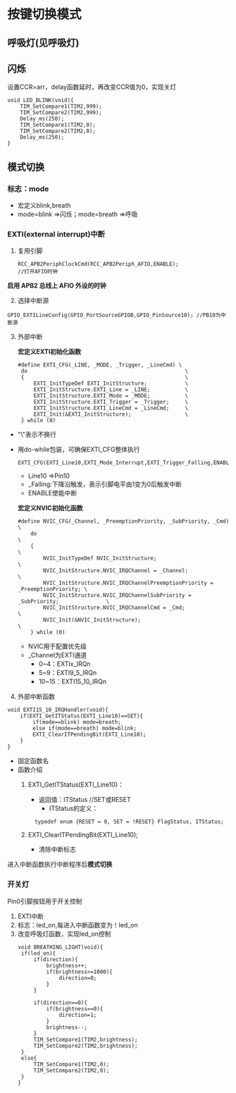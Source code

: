 # 按键切换模式
## 呼吸灯(见呼吸灯)
## 闪烁
设置CCR=arr，delay函数延时，再改变CCR值为0，实现关灯
```
void LED_BLINK(void){
	TIM_SetCompare1(TIM2,999);
	TIM_SetCompare2(TIM2,999);
	Delay_ms(250);
	TIM_SetCompare1(TIM2,0);
	TIM_SetCompare2(TIM2,0);
	Delay_ms(250);
}
```
## 模式切换
### 标志：mode
+ 宏定义blink,breath
+ mode=blink =>闪烁；mode=breath =>呼吸
### EXTI(external interrupt)中断
1. 复用引脚
   ```
   RCC_APB2PeriphClockCmd(RCC_APB2Periph_AFIO,ENABLE);
   //打开AFIO时钟
**启用 APB2 总线上 AFIO 外设的时钟**

2. 选择中断源
  ```
  GPIO_EXTILineConfig(GPIO_PortSourceGPIOB,GPIO_PinSource10); //PB10为中断源
  ```
3. 外部中断

   **宏定义EXTI初始化函数**
   ```
   #define EXTI_CFG(_LINE, _MODE, _Trigger, _LineCmd) \
    do                                                  \
    {                                                   \
        EXTI_InitTypeDef EXTI_InitStructure;            \
        EXTI_InitStructure.EXTI_Line = _LINE;           \
        EXTI_InitStructure.EXTI_Mode = _MODE;           \
        EXTI_InitStructure.EXTI_Trigger = _Trigger;     \
        EXTI_InitStructure.EXTI_LineCmd = _LineCmd;     \
        EXTI_Init(&EXTI_InitStructure);                 \
    } while (0)	

* "\\"表示不换行
* 用do-while包装，可确保EXTI_CFG整体执行
  ```
  EXTI_CFG(EXTI_Line10,EXTI_Mode_Interrupt,EXTI_Trigger_Falling,ENABLE);
  ```
  * Line10 =>Pin10
  * _Falling:下降沿触发，表示引脚电平由1变为0后触发中断
  * ENABLE使能中断

  **宏定义NVIC初始化函数**
  ```
  #define NVIC_CFG(_Channel, _PreemptionPriority, _SubPriority, _Cmd)            \
      do                                                                              \
      {                                                                               \
          NVIC_InitTypeDef NVIC_InitStructure;                                        \
          NVIC_InitStructure.NVIC_IRQChannel = _Channel;                              \
          NVIC_InitStructure.NVIC_IRQChannelPreemptionPriority = _PreemptionPriority; \
          NVIC_InitStructure.NVIC_IRQChannelSubPriority = _SubPriority;               \
          NVIC_InitStructure.NVIC_IRQChannelCmd = _Cmd;                               \
          NVIC_Init(&NVIC_InitStructure);                                             \
      } while (0)	
  ```
  * NVIC用于配置优先级
  * _Channel为EXTI通道
    + 0~4：EXTIx_IRQn
    + 5~9：EXTI9_5_IRQn
    + 10~15：EXTI15_10_IRQn
4. 外部中断函数
```
void EXTI15_10_IRQHandler(void){
	if(EXTI_GetITStatus(EXTI_Line10)==SET){
		if(mode==blink) mode=breath;
		else if(mode==breath) mode=blink;
		EXTI_ClearITPendingBit(EXTI_Line10);
	}
}
```
+ 固定函数名
+ 函数介绍
  1. EXTI_GetITStatus(EXTI_Line10)：
 
     + 返回值：ITStatus  //SET或RESET
     	* ITStatus的定义：
     ```
       typedef enum {RESET = 0, SET = !RESET} FlagStatus, ITStatus;
  2. EXTI_ClearITPendingBit(EXTI_Line10);
     + 清除中断标志

进入中断函数执行中断程序后**模式切换**
### 开关灯
Pin0引脚按钮用于开关控制
1. EXTI中断
2. 标志：led_on,每进入中断函数变为！led_on
3. 改变呼吸灯函数，实现led_on控制
   ```
   void BREATHING_LIGHT(void){
	if(led_on){
		if(direction){
			brightness++;
			if(brightness>=1000){
				direction=0;
			}
		}
		
		if(direction==0){
			if(brightness==0){
				direction=1;
			}
			brightness--;
		}
		TIM_SetCompare1(TIM2,brightness);
		TIM_SetCompare2(TIM2,brightness);
	}
	else{
		TIM_SetCompare1(TIM2,0);
		TIM_SetCompare2(TIM2,0);
	}
   }
   ```



